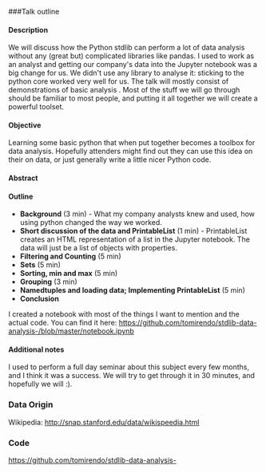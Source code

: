 ###Talk outline

#### Description
We will discuss how the Python stdlib can perform a lot of data analysis without any (great but) complicated libraries like pandas. I used to work as an analyst and getting our company's data into the Jupyter notebook was a big change for us. We didn't use any library to analyse it: sticking to the python core worked very well for us.  The talk will mostly consist of demonstrations of basic analysis . Most of the stuff we will go through should be familiar to most people, and putting it all together we will create a powerful toolset.

#### Objective
Learning some basic python that when put together becomes a toolbox for data analysis. Hopefully attenders might find out they can use this idea on their on data, or just generally write a little nicer Python code.

#### Abstract


#### Outline
*   **Background** (3 min) - What my company analysts knew and used, how using python changed the way we worked.
*   **Short discussion of the data and PrintableList** (1 min) - PrintableList creates an HTML representation of a list in the Jupyter notebook. The data will just be a list of objects with properties. 
*   **Filtering and Counting** (5 min) 
*   **Sets** (5 min)
*   **Sorting, min and max** (5 min)
*   **Grouping** (3 min)
*   **Namedtuples and loading data; Implementing PrintableList** (5 min)
*   **Conclusion**

I created a notebook with most of the things I want to mention and the actual code. You can find it here:
https://github.com/tomirendo/stdlib-data-analysis-/blob/master/notebook.ipynb

#### Additional notes
I used to perform a full day seminar about this subject every few months, and I think it was a success. We will try to get through it in 30 minutes, and hopefully we will :). 

### Data Origin
Wikipedia:
http://snap.stanford.edu/data/wikispeedia.html

### Code 
https://github.com/tomirendo/stdlib-data-analysis-



